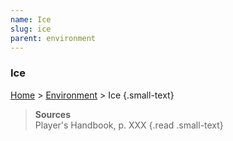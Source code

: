 ```yaml
---
name: Ice
slug: ice
parent: environment
---
```

### Ice
[Home](home) > [Environment](environment) > Ice {.small-text}



> **Sources** <br/>
> Player's Handbook, p. XXX
{.read .small-text}
